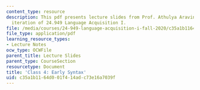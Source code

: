 ```yaml
---
content_type: resource
description: This pdf presents lecture slides from Prof. Athulya Aravind's fall 2020
  iteration of 24.949 Language Acquisition I.
file: /media/courses/24-949-language-acquisition-i-fall-2020/c35a1b1164d001f414adc73e16a7039f_MIT24_949f20_lec4.pdf
file_type: application/pdf
learning_resource_types:
- Lecture Notes
ocw_type: OCWFile
parent_title: Lecture Slides
parent_type: CourseSection
resourcetype: Document
title: 'Class 4: Early Syntax'
uid: c35a1b11-64d0-01f4-14ad-c73e16a7039f
---
```

